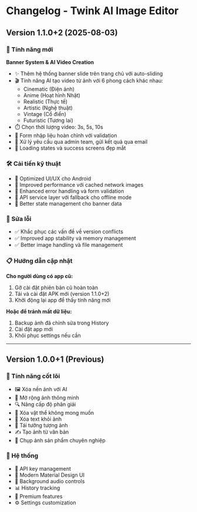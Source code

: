 # Changelog - Twink AI Image Editor

## Version 1.1.0+2 (2025-08-03)

### 🎉 Tính năng mới

**Banner System & AI Video Creation**
- ✨ Thêm hệ thống banner slide trên trang chủ với auto-sliding
- 🎬 Tính năng AI tạo video từ ảnh với 6 phong cách khác nhau:
  - Cinematic (Điện ảnh)
  - Anime (Hoạt hình Nhật)
  - Realistic (Thực tế)
  - Artistic (Nghệ thuật)
  - Vintage (Cổ điển)
  - Futuristic (Tương lai)
- ⏱️ Chọn thời lượng video: 3s, 5s, 10s
- 📝 Form nhập liệu hoàn chỉnh với validation
- 📧 Xử lý yêu cầu qua admin team, gửi kết quả qua email
- 🔄 Loading states và success screens đẹp mắt

### 🛠️ Cải tiến kỹ thuật

- 📱 Optimized UI/UX cho Android
- 🚀 Improved performance với cached network images
- 🔧 Enhanced error handling và form validation
- 📡 API service layer với fallback cho offline mode
- 💾 Better state management cho banner data

### 🐛 Sửa lỗi

- ✅ Khắc phục các vấn đề về version conflicts
- ✅ Improved app stability và memory management
- ✅ Better image handling và file management

### 📋 Hướng dẫn cập nhật

**Cho người dùng có app cũ:**
1. Gỡ cài đặt phiên bản cũ hoàn toàn
2. Tải và cài đặt APK mới (version 1.1.0+2)
3. Khởi động lại app để thấy tính năng mới

**Hoặc để tránh mất dữ liệu:**
1. Backup ảnh đã chỉnh sửa trong History
2. Cài đặt app mới
3. Khôi phục settings nếu cần

---

## Version 1.0.0+1 (Previous)

### 🎯 Tính năng cốt lõi

- 🖼️ Xóa nền ảnh với AI
- 📏 Mở rộng ảnh thông minh
- 🔍 Nâng cấp độ phân giải
- 🧹 Xóa vật thể không mong muốn
- 📝 Xóa text khỏi ảnh
- 🎨 Tái tưởng tượng ảnh
- ✍️ Tạo ảnh từ văn bản
- 📸 Chụp ảnh sản phẩm chuyên nghiệp

### 🔧 Hệ thống

- 🔑 API key management
- 📱 Modern Material Design UI
- 🎵 Background audio controls
- 📊 History tracking
- 💎 Premium features
- ⚙️ Settings customization